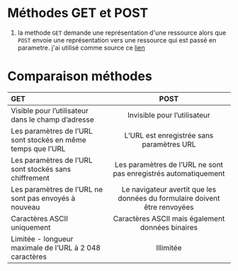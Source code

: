 # Méthodes GET et POST
1) la methode `GET` demande une représentation d'une ressource alors que `POST` envoie une représentation vers une ressource qui est passé en parametre.
j'ai utilisé comme source ce [lien](https://developer.mozilla.org/fr/docs/Web/HTTP/Methods)
# Comparaison méthodes
| GET | POST|
| :-- |:---:|
|	Visible pour l’utilisateur dans le champ d’adresse|Invisible pour l’utilisateur|
|Les paramètres de l’URL sont stockés en même temps que l’URL|L’URL est enregistrée sans paramètres URL|
|Les paramètres de l’URL sont stockés sans chiffrement|Les paramètres de l’URL ne sont pas enregistrés automatiquement|
|Les paramètres de l’URL ne sont pas envoyés à nouveau|Le navigateur avertit que les données du formulaire doivent être renvoyées|
|Caractères ASCII uniquement|Caractères ASCII mais également données binaires|
|Limitée - longueur maximale de l’URL à 2 048 caractères|Illimitée|
